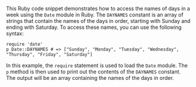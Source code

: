  This Ruby code snippet demonstrates how to access the names of days in a week using the `Date` module in Ruby. The `DAYNAMES` constant is an array of strings that contain the names of the days in order, starting with Sunday and ending with Saturday. To access these names, you can use the following syntax:
```
require 'date'
p Date::DAYNAMES # => ["Sunday", "Monday", "Tuesday", "Wednesday", "Thursday", "Friday", "Saturday"]
```
In this example, the `require` statement is used to load the `Date` module. The `p` method is then used to print out the contents of the `DAYNAMES` constant. The output will be an array containing the names of the days in order.